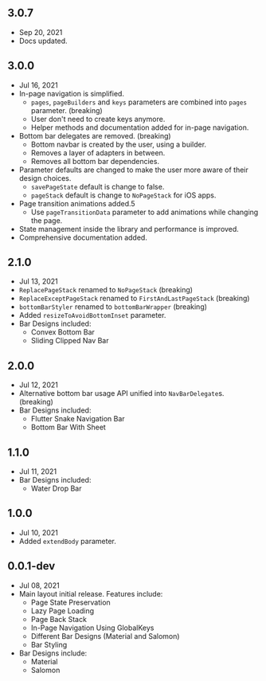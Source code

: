 ## 3.0.7
 - Sep 20, 2021
 - Docs updated.

## 3.0.0
 - Jul 16, 2021
 - In-page navigation is simplified.
   - `pages`, `pageBuilders` and `keys` parameters are combined into `pages` parameter. (breaking)
   - User don't need to create keys anymore.
   - Helper methods and documentation added for in-page navigation.
 - Bottom bar delegates are removed. (breaking)
   - Bottom navbar is created by the user, using a builder.
   - Removes a layer of adapters in between.
   - Removes all bottom bar dependencies.
 - Parameter defaults are changed to make the user more aware of their design choices.
   - `savePageState` default is change to false.
   - `pageStack` default is change to `NoPageStack` for iOS apps.
 - Page transition animations added.5
   - Use `pageTransitionData` parameter to add animations while changing the page.
 - State management inside the library and performance is improved.
 - Comprehensive documentation added.

## 2.1.0
 - Jul 13, 2021
 - `ReplacePageStack` renamed to `NoPageStack` (breaking)
 - `ReplaceExceptPageStack` renamed to `FirstAndLastPageStack` (breaking)
 - `bottomBarStyler` renamed to `bottomBarWrapper` (breaking)
 - Added `resizeToAvoidBottomInset` parameter.
 - Bar Designs included:
   - Convex Bottom Bar
   - Sliding Clipped Nav Bar
 
## 2.0.0
 - Jul 12, 2021
 - Alternative bottom bar usage API unified into `NavBarDelegate`s. (breaking)
 - Bar Designs included:
   - Flutter Snake Navigation Bar
   - Bottom Bar With Sheet
 
## 1.1.0
 - Jul 11, 2021
 - Bar Designs included:
   - Water Drop Bar
 
## 1.0.0
 - Jul 10, 2021
 - Added `extendBody` parameter.

## 0.0.1-dev
 - Jul 08, 2021
 - Main layout initial release. Features include:
   - Page State Preservation
   - Lazy Page Loading
   - Page Back Stack
   - In-Page Navigation Using GlobalKeys
   - Different Bar Designs (Material and Salomon)
   - Bar Styling
 - Bar Designs include:
   - Material
   - Salomon